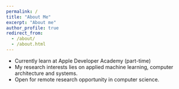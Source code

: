 ```yaml
---
permalink: /
title: "About Me"
excerpt: "About me"
author_profile: true  
redirect_from: 
  - /about/
  - /about.html
---
```


* Currently learn at Apple Developer Academy (part-time)
* My research interests lies on applied machine learning, computer architecture and systems.
* Open for remote research opportunity in computer science.